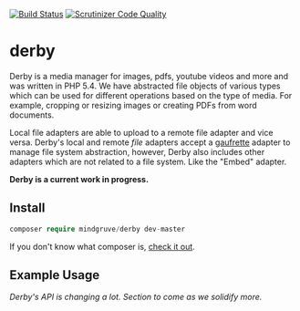[![Build Status](https://travis-ci.org/mindgruve/derby.svg?branch=master)](https://travis-ci.org/mindgruve/derby)
[![Scrutinizer Code Quality](https://scrutinizer-ci.com/g/mindgruve/derby/badges/quality-score.png?b=service-container)](https://scrutinizer-ci.com/g/mindgruve/derby/?branch=service-container)

# derby

Derby is a media manager for images, pdfs, youtube videos and more and was written in PHP 5.4. We have abstracted file objects of various types which can be used for different operations based on the type of media. For example, cropping or resizing images or creating PDFs from word documents.

Local file adapters are able to upload to a remote file adapter and vice versa. Derby's local and remote *file* adapters accept a [gaufrette](https://github.com/KnpLabs/Gaufrette) adapter to manage file system abstraction, however, Derby also includes other adapters which are not related to a file system. Like the "Embed" adapter.

**Derby is a current work in progress.**

## Install
```php
composer require mindgruve/derby dev-master
```

If you don't know what composer is, [check it out](https://getcomposer.org/).

## Example Usage

*Derby's API is changing a lot. Section to come as we solidify more.*
